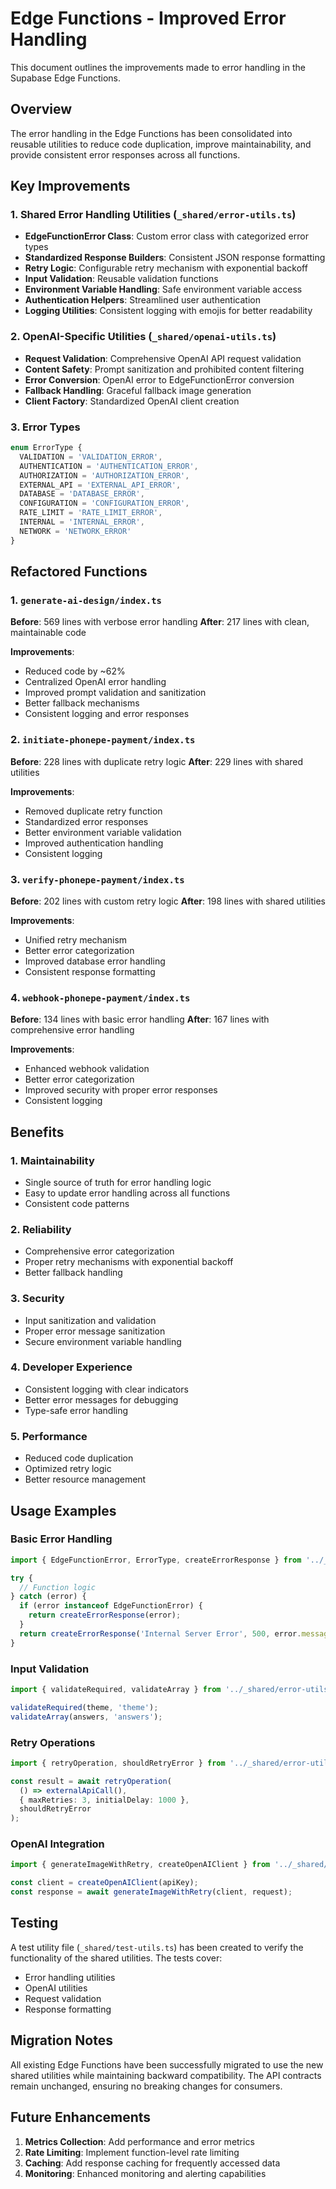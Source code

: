 # Edge Functions - Improved Error Handling

This document outlines the improvements made to error handling in the Supabase Edge Functions.

## Overview

The error handling in the Edge Functions has been consolidated into reusable utilities to reduce code duplication, improve maintainability, and provide consistent error responses across all functions.

## Key Improvements

### 1. Shared Error Handling Utilities (`_shared/error-utils.ts`)

- **EdgeFunctionError Class**: Custom error class with categorized error types
- **Standardized Response Builders**: Consistent JSON response formatting
- **Retry Logic**: Configurable retry mechanism with exponential backoff
- **Input Validation**: Reusable validation functions
- **Environment Variable Handling**: Safe environment variable access
- **Authentication Helpers**: Streamlined user authentication
- **Logging Utilities**: Consistent logging with emojis for better readability

### 2. OpenAI-Specific Utilities (`_shared/openai-utils.ts`)

- **Request Validation**: Comprehensive OpenAI API request validation
- **Content Safety**: Prompt sanitization and prohibited content filtering
- **Error Conversion**: OpenAI error to EdgeFunctionError conversion
- **Fallback Handling**: Graceful fallback image generation
- **Client Factory**: Standardized OpenAI client creation

### 3. Error Types

```typescript
enum ErrorType {
  VALIDATION = 'VALIDATION_ERROR',
  AUTHENTICATION = 'AUTHENTICATION_ERROR', 
  AUTHORIZATION = 'AUTHORIZATION_ERROR',
  EXTERNAL_API = 'EXTERNAL_API_ERROR',
  DATABASE = 'DATABASE_ERROR',
  CONFIGURATION = 'CONFIGURATION_ERROR',
  RATE_LIMIT = 'RATE_LIMIT_ERROR',
  INTERNAL = 'INTERNAL_ERROR',
  NETWORK = 'NETWORK_ERROR'
}
```

## Refactored Functions

### 1. `generate-ai-design/index.ts`

**Before**: 569 lines with verbose error handling
**After**: 217 lines with clean, maintainable code

**Improvements**:
- Reduced code by ~62%
- Centralized OpenAI error handling
- Improved prompt validation and sanitization
- Better fallback mechanisms
- Consistent logging and error responses

### 2. `initiate-phonepe-payment/index.ts`

**Before**: 228 lines with duplicate retry logic
**After**: 229 lines with shared utilities

**Improvements**:
- Removed duplicate retry function
- Standardized error responses
- Better environment variable validation
- Improved authentication handling
- Consistent logging

### 3. `verify-phonepe-payment/index.ts`

**Before**: 202 lines with custom retry logic
**After**: 198 lines with shared utilities

**Improvements**:
- Unified retry mechanism
- Better error categorization
- Improved database error handling
- Consistent response formatting

### 4. `webhook-phonepe-payment/index.ts`

**Before**: 134 lines with basic error handling
**After**: 167 lines with comprehensive error handling

**Improvements**:
- Enhanced webhook validation
- Better error categorization
- Improved security with proper error responses
- Consistent logging

## Benefits

### 1. **Maintainability**
- Single source of truth for error handling logic
- Easy to update error handling across all functions
- Consistent code patterns

### 2. **Reliability**
- Comprehensive error categorization
- Proper retry mechanisms with exponential backoff
- Better fallback handling

### 3. **Security**
- Input sanitization and validation
- Proper error message sanitization
- Secure environment variable handling

### 4. **Developer Experience**
- Consistent logging with clear indicators
- Better error messages for debugging
- Type-safe error handling

### 5. **Performance**
- Reduced code duplication
- Optimized retry logic
- Better resource management

## Usage Examples

### Basic Error Handling
```typescript
import { EdgeFunctionError, ErrorType, createErrorResponse } from '../_shared/error-utils.ts';

try {
  // Function logic
} catch (error) {
  if (error instanceof EdgeFunctionError) {
    return createErrorResponse(error);
  }
  return createErrorResponse('Internal Server Error', 500, error.message);
}
```

### Input Validation
```typescript
import { validateRequired, validateArray } from '../_shared/error-utils.ts';

validateRequired(theme, 'theme');
validateArray(answers, 'answers');
```

### Retry Operations
```typescript
import { retryOperation, shouldRetryError } from '../_shared/error-utils.ts';

const result = await retryOperation(
  () => externalApiCall(),
  { maxRetries: 3, initialDelay: 1000 },
  shouldRetryError
);
```

### OpenAI Integration
```typescript
import { generateImageWithRetry, createOpenAIClient } from '../_shared/openai-utils.ts';

const client = createOpenAIClient(apiKey);
const response = await generateImageWithRetry(client, request);
```

## Testing

A test utility file (`_shared/test-utils.ts`) has been created to verify the functionality of the shared utilities. The tests cover:

- Error handling utilities
- OpenAI utilities
- Request validation
- Response formatting

## Migration Notes

All existing Edge Functions have been successfully migrated to use the new shared utilities while maintaining backward compatibility. The API contracts remain unchanged, ensuring no breaking changes for consumers.

## Future Enhancements

1. **Metrics Collection**: Add performance and error metrics
2. **Rate Limiting**: Implement function-level rate limiting
3. **Caching**: Add response caching for frequently accessed data
4. **Monitoring**: Enhanced monitoring and alerting capabilities
